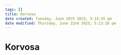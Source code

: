 ```yaml
---
tags: []
title: Korvosa
date created: Tuesday, June 20th 2023, 3:14:35 pm
date modified: Thursday, June 22nd 2023, 5:13:16 pm
---
```


# Korvosa
